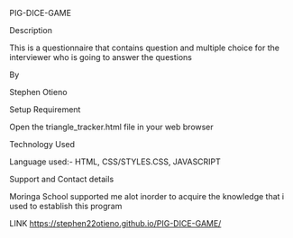 PIG-DICE-GAME

Description

This is a questionnaire that contains question and multiple choice for the
interviewer who is going to answer the questions

By 

Stephen Otieno

Setup Requirement

 Open the triangle_tracker.html file in your web browser
 
Technology Used

Language used:- HTML, CSS/STYLES.CSS,  JAVASCRIPT

Support and Contact details

Moringa School supported me alot inorder to acquire the knowledge that i used
to establish this program

LINK  https://stephen22otieno.github.io/PIG-DICE-GAME/
